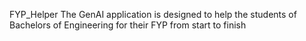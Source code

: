 FYP_Helper
The GenAI application is designed to help the students of Bachelors of Engineering for their FYP from start to finish
